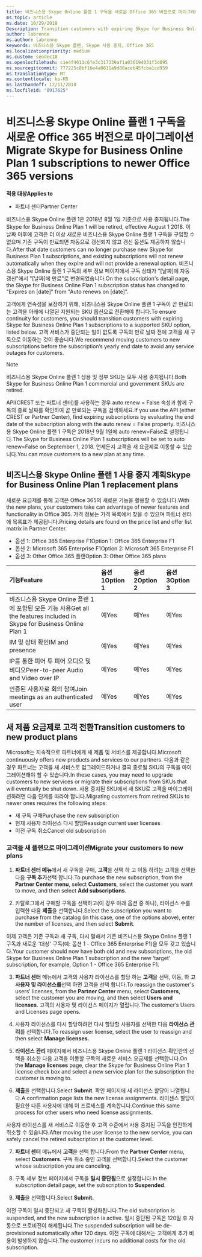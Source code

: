 ```yaml
---
title: 비즈니스용 Skype Online 플랜 1 구독을 새로운 Office 365 버전으로 마이그레이션 | 파트너 센터
ms.topic: article
ms.date: 10/29/2018
Description: Transition customers with expiring Skype for Business Online Plan 1 subscriptions to a supported SKU option. We recommend moving customers to new subscriptions before the subscription’s yearly end date.
author: labrenne
ms.author: labrenne
keywords: 비즈니스용 Skype 플랜, Skype 사용 중지, Office 365
ms.localizationpriority: medium
ms.custom: seodec18
ms.openlocfilehash: c1e4f4611c6fe3c317339af1a036194031f3d095
ms.sourcegitcommit: 777225c8bf16e4a8811a9d88aceb45fcba1cd959
ms.translationtype: MT
ms.contentlocale: ko-KR
ms.lasthandoff: 12/11/2018
ms.locfileid: "8917625"
---
```

# <a name="migrate-skype-for-business-online-plan-1-subscriptions-to-newer-office-365-versions"></a><span data-ttu-id="b1688-103">비즈니스용 Skype Online 플랜 1 구독을 새로운 Office 365 버전으로 마이그레이션</span><span class="sxs-lookup"><span data-stu-id="b1688-103">Migrate Skype for Business Online Plan 1 subscriptions to newer Office 365 versions</span></span>

**<span data-ttu-id="b1688-104">적용 대상</span><span class="sxs-lookup"><span data-stu-id="b1688-104">Applies to</span></span>**

- <span data-ttu-id="b1688-105">파트너 센터</span><span class="sxs-lookup"><span data-stu-id="b1688-105">Partner Center</span></span>

<span data-ttu-id="b1688-106">비즈니스용 Skype Online 플랜 1은 2018년 8월 1일 기준으로 사용 중지됩니다.</span><span class="sxs-lookup"><span data-stu-id="b1688-106">The Skype for Business Online Plan 1 will be retired, effective August 1 2018.</span></span> <span data-ttu-id="b1688-107">이 날짜 이후에 고객은 더 이상 새로운 비즈니스용 Skype Online 플랜 1 구독을 구입할 수 없으며 기존 구독이 만료되면 자동으로 갱신되지 않고 갱신 옵션도 제공하지 않습니다.</span><span class="sxs-lookup"><span data-stu-id="b1688-107">After that date customers can no longer purchase new Skype for Business Plan 1 subscriptions, and existing subscriptions will not renew automatically when they expire and will not provide a renewal option.</span></span> <span data-ttu-id="b1688-108">비즈니스용 Skype Online 플랜 1 구독의 세부 정보 페이지에서 구독 상태가 "[날짜]에 자동 갱신"에서 "[날짜]에 만료"로 변경되었습니다.</span><span class="sxs-lookup"><span data-stu-id="b1688-108">On the subscription's detail page, the Skype for Business Online Plan 1 subscription status has changed to "Expires on [date]" from "Auto renews on [date]".</span></span>  

<span data-ttu-id="b1688-109">고객에게 연속성을 보장하기 위해, 비즈니스용 Skype Online 플랜 1 구독이 곧 만료되는 고객을 아래에 나열된 지원되는 SKU 옵션으로 전환해야 합니다.</span><span class="sxs-lookup"><span data-stu-id="b1688-109">To ensure continuity for customers, you should transition customers with expiring Skype for Business Online Plan 1 subscriptions to a supported SKU option, listed below.</span></span> <span data-ttu-id="b1688-110">고객 서비스가 중단되는 일이 없도록 구독의 만료 날짜 전에 고객을 새 구독으로 이동하는 것이 좋습니다.</span><span class="sxs-lookup"><span data-stu-id="b1688-110">We recommend moving customers to new subscriptions before the subscription’s yearly end date to avoid any service outages for customers.</span></span> 

>[!NOTE]
><span data-ttu-id="b1688-111">비즈니스용 Skype Online 플랜 1 상용 및 정부 SKU는 모두 사용 중지됩니다.</span><span class="sxs-lookup"><span data-stu-id="b1688-111">Both Skype for Business Online Plan 1 commercial and government SKUs are retired.</span></span>

<span data-ttu-id="b1688-112">API(CREST 또는 파트너 센터)를 사용하는 경우 auto renew = False 속성과 함께 구독의 종료 날짜를 확인하여 곧 만료되는 구독을 검색하세요.</span><span class="sxs-lookup"><span data-stu-id="b1688-112">If you use the API (either CREST or Partner Center), find expiring subscriptions by evaluating the end date of the subscription along with the auto renew = False property.</span></span> <span data-ttu-id="b1688-113">비즈니스용 Skype Online 플랜 1 구독은 2018년 9월 1일에 auto renew=False로 설정됩니다.</span><span class="sxs-lookup"><span data-stu-id="b1688-113">The Skype for Business Online Plan 1 subscriptions will be set to auto renew=False on September 1, 2018.</span></span> <span data-ttu-id="b1688-114">언제든지 고객을 새 요금제로 이동할 수 있습니다.</span><span class="sxs-lookup"><span data-stu-id="b1688-114">You can move customers to a new plan at any time.</span></span> 

## <a name="skype-for-business-online-plan-1-replacement-plans"></a><span data-ttu-id="b1688-115">비즈니스용 Skype Online 플랜 1 사용 중지 계획</span><span class="sxs-lookup"><span data-stu-id="b1688-115">Skype for Business Online Plan 1 replacement plans</span></span>

<span data-ttu-id="b1688-116">새로운 요금제를 통해 고객은 Office 365의 새로운 기능을 활용할 수 있습니다.</span><span class="sxs-lookup"><span data-stu-id="b1688-116">With the new plans, your customers take can advantage of newer features and functionality in Office 365.</span></span> <span data-ttu-id="b1688-117">가격 정보는 가격 목록에서 찾을 수 있으며 파트너 센터에 목록표가 제공됩니다.</span><span class="sxs-lookup"><span data-stu-id="b1688-117">Pricing details are found on the price list and offer list matrix in Partner Center.</span></span> 

- <span data-ttu-id="b1688-118">옵션 1: Office 365 Enterprise F1</span><span class="sxs-lookup"><span data-stu-id="b1688-118">Option 1: Office 365 Enterprise F1</span></span>
- <span data-ttu-id="b1688-119">옵션 2: Microsoft 365 Enterprise F1</span><span class="sxs-lookup"><span data-stu-id="b1688-119">Option 2: Microsoft 365 Enterprise F1</span></span>
- <span data-ttu-id="b1688-120">옵션 3: Other Office 365 플랜</span><span class="sxs-lookup"><span data-stu-id="b1688-120">Option 3: Other Office 365 plans</span></span>

|**<span data-ttu-id="b1688-121">기능</span><span class="sxs-lookup"><span data-stu-id="b1688-121">Feature</span></span>**    |**<span data-ttu-id="b1688-122">옵션 1</span><span class="sxs-lookup"><span data-stu-id="b1688-122">Option 1</span></span>**   |**<span data-ttu-id="b1688-123">옵션 2</span><span class="sxs-lookup"><span data-stu-id="b1688-123">Option 2</span></span>**   |**<span data-ttu-id="b1688-124">옵션 3</span><span class="sxs-lookup"><span data-stu-id="b1688-124">Option 3</span></span>**   |
|:-----------------|:-----------------|:-------------|:------------|
|<span data-ttu-id="b1688-125">비즈니스용 Skype Online 플랜 1에 포함된 모든 기능 사용</span><span class="sxs-lookup"><span data-stu-id="b1688-125">Get all the features included in Skype for Business Online Plan 1</span></span>|<span data-ttu-id="b1688-126">예</span><span class="sxs-lookup"><span data-stu-id="b1688-126">Yes</span></span>   |<span data-ttu-id="b1688-127">예</span><span class="sxs-lookup"><span data-stu-id="b1688-127">Yes</span></span>   |<span data-ttu-id="b1688-128">예</span><span class="sxs-lookup"><span data-stu-id="b1688-128">Yes</span></span>   |
|<span data-ttu-id="b1688-129">IM 및 상태 확인</span><span class="sxs-lookup"><span data-stu-id="b1688-129">IM and presence</span></span> |<span data-ttu-id="b1688-130">예</span><span class="sxs-lookup"><span data-stu-id="b1688-130">Yes</span></span>   |<span data-ttu-id="b1688-131">예</span><span class="sxs-lookup"><span data-stu-id="b1688-131">Yes</span></span>   |<span data-ttu-id="b1688-132">예</span><span class="sxs-lookup"><span data-stu-id="b1688-132">Yes</span></span>   |
|<span data-ttu-id="b1688-133">IP를 통한 피어 투 피어 오디오 및 비디오</span><span class="sxs-lookup"><span data-stu-id="b1688-133">Peer-to-peer Audio and Video over IP</span></span>|<span data-ttu-id="b1688-134">예</span><span class="sxs-lookup"><span data-stu-id="b1688-134">Yes</span></span>   |<span data-ttu-id="b1688-135">예</span><span class="sxs-lookup"><span data-stu-id="b1688-135">Yes</span></span>   |<span data-ttu-id="b1688-136">예</span><span class="sxs-lookup"><span data-stu-id="b1688-136">Yes</span></span>   
|<span data-ttu-id="b1688-137">인증된 사용자로 회의 참여</span><span class="sxs-lookup"><span data-stu-id="b1688-137">Join meetings as an authenticated user</span></span>| <span data-ttu-id="b1688-138">예</span><span class="sxs-lookup"><span data-stu-id="b1688-138">Yes</span></span>   |<span data-ttu-id="b1688-139">예</span><span class="sxs-lookup"><span data-stu-id="b1688-139">Yes</span></span>   |<span data-ttu-id="b1688-140">예</span><span class="sxs-lookup"><span data-stu-id="b1688-140">Yes</span></span>   |

## <a name="transition-customers-to-new-product-plans"></a><span data-ttu-id="b1688-141">새 제품 요금제로 고객 전환</span><span class="sxs-lookup"><span data-stu-id="b1688-141">Transition customers to new product plans</span></span>

<span data-ttu-id="b1688-142">Microsoft는 지속적으로 파트너에게 새 제품 및 서비스를 제공합니다.</span><span class="sxs-lookup"><span data-stu-id="b1688-142">Microsoft continuously offers new products and services to our partners.</span></span> <span data-ttu-id="b1688-143">다음과 같은 경우 파트너는 고객을 새 서비스로 업그레이드하거나 결국 종료될 SKU의 구독을 마이그레이션해야 할 수 있습니다.</span><span class="sxs-lookup"><span data-stu-id="b1688-143">In these cases, you may need to upgrade customers to new services or migrate their subscriptions from SKUs that will eventually be shut down.</span></span> <span data-ttu-id="b1688-144">사용 중지된 SKU에서 새 SKU로 고객을 마이그레이션하려면 다음 단계를 따라야 합니다.</span><span class="sxs-lookup"><span data-stu-id="b1688-144">Migrating customers from retired SKUs to newer ones requires the following steps:</span></span>

- <span data-ttu-id="b1688-145">새 구독 구매</span><span class="sxs-lookup"><span data-stu-id="b1688-145">Purchase the new subscription</span></span>
- <span data-ttu-id="b1688-146">현재 사용자 라이선스 다시 할당</span><span class="sxs-lookup"><span data-stu-id="b1688-146">Reassign current user licenses</span></span>
- <span data-ttu-id="b1688-147">이전 구독 취소</span><span class="sxs-lookup"><span data-stu-id="b1688-147">Cancel old subscription</span></span>

### <a name="migrate-your-customers-to-new-plans"></a><span data-ttu-id="b1688-148">고객을 새 플랜으로 마이그레이션</span><span class="sxs-lookup"><span data-stu-id="b1688-148">Migrate your customers to new plans</span></span>

1. <span data-ttu-id="b1688-149">**파트너 센터 메뉴**에서 새 구독을 구매, **고객**을 선택 하 고 이동 하려는 고객을 선택한 다음 **구독 추가**선택 합니다.</span><span class="sxs-lookup"><span data-stu-id="b1688-149">To purchase the new subscription, from the **Partner Center menu**, select **Customers**, select the customer you want to move, and then select **Add subscriptions**.</span></span>

2. <span data-ttu-id="b1688-150">카탈로그에서 구매할 구독을 선택하고(이 경우 아래 옵션 중 하나), 라이선스 수를 입력한 다음 **제출**을 선택합니다.</span><span class="sxs-lookup"><span data-stu-id="b1688-150">Select the subscription you want to purchase from the catalog (in this case, one of the options above), enter the number of licenses, and then select **Submit**.</span></span> 

<span data-ttu-id="b1688-151">이제 고객은 기존 구독과 새 구독, 다시 말해서 기존 비즈니스용 Skype Online 플랜 1 구독과 새로운 '대상' 구독(예: 옵션 1 - Office 365 Enterprise F1)을 모두 갖고 있습니다.</span><span class="sxs-lookup"><span data-stu-id="b1688-151">Your customer should now have both old and new subscriptions, the old Skype for Business Online Plan 1  subscription and the new ‘target’ subscription, for example, Option 1 - Office 365 Enterprise F1.</span></span>

3. <span data-ttu-id="b1688-152">**파트너 센터** 메뉴에서 고객의 사용자 라이선스를 할당 하는 **고객**을 선택, 이동, 하 고 **사용자 및 라이선스를**선택 하면 고객을 선택 합니다.</span><span class="sxs-lookup"><span data-stu-id="b1688-152">To reassign the customer's users' licenses, from the **Partner Center** menu, select **Customers**, select the customer you are moving, and then select **Users and licenses**.</span></span> <span data-ttu-id="b1688-153">고객의 사용자 및 라이선스 페이지가 열립니다.</span><span class="sxs-lookup"><span data-stu-id="b1688-153">The customer’s Users and Licenses page opens.</span></span>

4. <span data-ttu-id="b1688-154">사용자 라이선스를 다시 할당하려면 다시 할당할 사용자를 선택한 다음 **라이선스 관리**를 선택합니다.</span><span class="sxs-lookup"><span data-stu-id="b1688-154">To reassign user license, select the user to reassign and then select **Manage licenses.**</span></span>

5. <span data-ttu-id="b1688-155">**라이선스 관리** 페이지에서 비즈니스용 Skype Online 플랜 1 라이선스 확인란의 선택을 취소한 다음 고객을 이동할 구독의 새로운 서비스 요금제를 선택합니다.</span><span class="sxs-lookup"><span data-stu-id="b1688-155">On the **Manage licenses** page, clear the Skype for Business Online Plan 1 license check box and select a new service plan for the subscription the customer is moving to.</span></span>

6. <span data-ttu-id="b1688-156">**제출**을 선택합니다.</span><span class="sxs-lookup"><span data-stu-id="b1688-156">Select **Submit**.</span></span> <span data-ttu-id="b1688-157">확인 페이지에 새 라이선스 할당이 나열됩니다.</span><span class="sxs-lookup"><span data-stu-id="b1688-157">A confirmation page lists the new license assignments.</span></span> <span data-ttu-id="b1688-158">라이센스 할당이 필요한 다른 사용자에 대해 이 프로세스를 계속합니다.</span><span class="sxs-lookup"><span data-stu-id="b1688-158">Continue this same process for other users who need license assignments.</span></span>

<span data-ttu-id="b1688-159">사용자 라이선스를 새 서비스로 이동한 후 고객 수준에서 사용 중지된 구독을 안전하게 취소할 수 있습니다.</span><span class="sxs-lookup"><span data-stu-id="b1688-159">After moving the user license to the new service, you can safely cancel the retired subscription at the customer level.</span></span>

7. <span data-ttu-id="b1688-160">**파트너 센터** 메뉴에서 **고객**을 선택 합니다.</span><span class="sxs-lookup"><span data-stu-id="b1688-160">From the **Partner Center** menu, select **Customers**.</span></span> <span data-ttu-id="b1688-161">구독 취소 중인 고객을 선택합니다.</span><span class="sxs-lookup"><span data-stu-id="b1688-161">Select the customer whose subscription you are canceling.</span></span>

8. <span data-ttu-id="b1688-162">구독 세부 정보 페이지에서 구독을 **일시 중단됨**으로 설정합니다.</span><span class="sxs-lookup"><span data-stu-id="b1688-162">In the subscription detail page, set the subscription to **Suspended**.</span></span>

9. <span data-ttu-id="b1688-163">**제출**을 선택합니다.</span><span class="sxs-lookup"><span data-stu-id="b1688-163">Select **Submit.**</span></span>

<span data-ttu-id="b1688-164">이전 구독이 일시 중단되고 새 구독이 활성화됩니다.</span><span class="sxs-lookup"><span data-stu-id="b1688-164">The old subscription is suspended, and the new subscription is active.</span></span> <span data-ttu-id="b1688-165">일시 중단된 구독은 120일 후 자동으로 프로비전이 해제됩니다.</span><span class="sxs-lookup"><span data-stu-id="b1688-165">The suspended subscription will be de-provisioned automatically after 120 days.</span></span> <span data-ttu-id="b1688-166">이전 구독에 대해서는 고객에게 추가 비용이 발생하지 않습니다.</span><span class="sxs-lookup"><span data-stu-id="b1688-166">The customer incurs no additional costs for the old subscription.</span></span>

